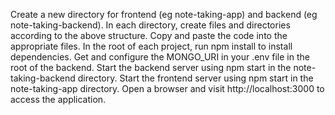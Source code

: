 Create a new directory for frontend (eg note-taking-app) and backend (eg note-taking-backend).
In each directory, create files and directories according to the above structure.
Copy and paste the code into the appropriate files.
In the root of each project, run npm install to install dependencies.
Get and configure the MONGO_URI in your .env file in the root of the backend.
Start the backend server using npm start in the note-taking-backend directory.
Start the frontend server using npm start in the note-taking-app directory.
Open a browser and visit http://localhost:3000 to access the application.
